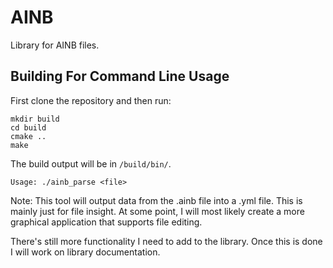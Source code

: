 # AINB
Library for AINB files.

## Building For Command Line Usage
First clone the repository and then run:
```
mkdir build
cd build
cmake ..
make
```
The build output will be in `/build/bin/`.
```
Usage: ./ainb_parse <file>
```

Note: This tool will output data from the .ainb file into a .yml file. This is mainly just for file insight. At some point, I will most likely create a more graphical application that supports file editing.

There's still more functionality I need to add to the library. Once this is done I will work on library documentation.
